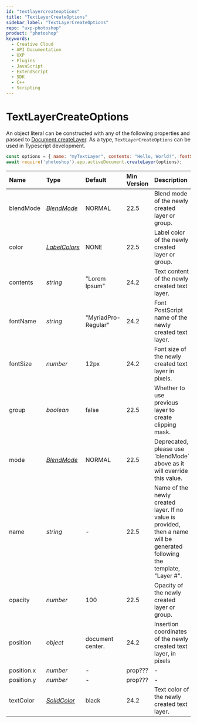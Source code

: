 ```yaml
---
id: "textlayercreateoptions"
title: "TextLayerCreateOptions"
sidebar_label: "TextLayerCreateOptions"
repo: "uxp-photoshop"
product: "photoshop"
keywords:
  - Creative Cloud
  - API Documentation
  - UXP
  - Plugins
  - JavaScript
  - ExtendScript
  - SDK
  - C++
  - Scripting
---
```


# TextLayerCreateOptions

An object literal can be constructed with any of the following properties
and passed to [Document.createLayer](/ps_reference/classes/document/#createlayer).
As a type, `TextLayerCreateOptions` can be used in Typescript development.

```javascript
const options = { name: "myTextLayer", contents: "Hello, World!", fontSize: 24, position: {x: 200, y: 300} };
await require('photoshop').app.activeDocument.createLayer(options);
```

| Name | Type | Default | Min Version | Description |
| :------ | :------ | :------ | :------ | :------ |
| blendMode | [*BlendMode*](/ps_reference/modules/constants/#blendmode) | NORMAL | 22.5 | Blend mode of the newly created layer or group. |
| color | [*LabelColors*](/ps_reference/modules/constants/#labelcolors) | NONE | 22.5 | Label color of the newly created layer or group. |
| contents | *string* | &quot;Lorem Ipsum&quot; | 24.2 | Text content of the newly created text layer. |
| fontName | *string* | &quot;MyriadPro-Regular&quot; | 24.2 | Font PostScript name of the newly created text layer. |
| fontSize | *number* | 12px | 24.2 | Font size of the newly created text layer in pixels. |
| group | *boolean* | false | 22.5 | Whether to use previous layer to create clipping mask. |
| mode | [*BlendMode*](/ps_reference/modules/constants/#blendmode) | NORMAL | 22.5 | Deprecated, please use &#x60;blendMode&#x60; above as it will override this value. |
| name | *string* | - | 22.5 | Name of the newly created layer. If no value is provided, then a name will be generated following the template, &quot;Layer #&quot;. |
| opacity | *number* | 100 | 22.5 | Opacity of the newly created layer or group. |
| position | *object* | document center. | 24.2 | Insertion coordinates of the newly created text layer, in pixels |
| position.x | *number* | - | prop??? | - |
| position.y | *number* | - | prop??? | - |
| textColor | [*SolidColor*](/ps_reference/classes/solidcolor/) | black | 24.2 | Text color of the newly created text layer. |
